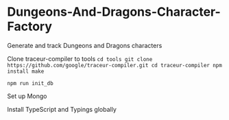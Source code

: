 # Dungeons-And-Dragons-Character-Factory
Generate and track Dungeons and Dragons characters

Clone traceur-compiler to tools
`cd tools
git clone https://github.com/google/traceur-compiler.git
cd traceur-compiler
npm install
make`

`npm run init_db`

Set up Mongo

Install TypeScript and Typings globally